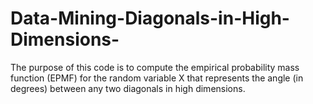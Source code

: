 # Data-Mining-Diagonals-in-High-Dimensions-
The purpose of this code is to  compute the empirical probability mass function (EPMF) for the random variable X that represents the angle (in degrees) between any two diagonals in high dimensions.

